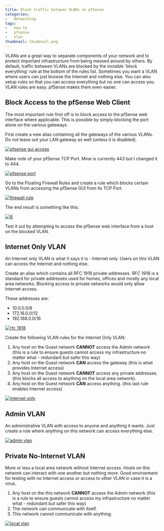 ```yaml
---
title: Block traffic between VLANs on pfSense
categories:
-   Networking
tags:
-   how to
-   pfsense
-   vlan
thumbnail: thumbnail.png
---
```


VLANs are a great way to separate components of your network and to protect important infrastructure from being messed around by others. By default, traffic between VLANs are blocked by the invisible 'block everything' rule at the bottom of the rules list. Sometimes you want a VLAN where users can just browse the Internet and nothing else. You can also setup rules so that you can access everything but no one can access you. VLAN rules are easy. pfSense makes them even easier.

<!-- more -->

## Block Access to the pfSense Web Client

The most important rule first off is to block access to the pfSense web interface where applicable. This is possible by simply blocking the port alone on the various gateways.

First create a new alias containing all the gateways of the various VLANs. Do not leave out your LAN gateway as well (unless it is disabled).

[![pfsense gui access]({{page.images}}34.png)]({{page.images}}34.png)

Make note of your pfSense TCP Port. Mine is currently 443 but I changed it to 444.

[![pfsense port]({{page.images}}52.png)]({{page.images}}52.png)

Go to the Floating Firewall Rules and create a rule which blocks certain VLANs from accessing the pfSense GUI from its TCP Port.

[![firewall rule]({{page.images}}7.png)]({{page.images}}7.png)

The end result is something like this:

[![6]({{page.images}}62.png)]({{page.images}}62.png)

Test it out by attempting to access the pfSense web interface from a host on the blocked VLAN.

## Internet Only VLAN

An Internet only VLAN is what it says it is - Internet only. Users on this VLAN can access the Internet and nothing else.

Create an alias which contains all RFC 1918 private addresses. RFC 1918 is a standard for private addresses used for homes, offices and mostly any local area networks. Blocking access to private networks would only allow Internet access.

These addresses are:

*   10.0.0.0/8
*   172.16.0.0/12
*   192.168.0.0/16

[![rfc 1918]({{page.images}}8.png)]({{page.images}}8.png)

Create the following VLAN rules for the Internet Only VLAN:

1.  Any host on the Guest network **CANNOT** access the Admin network (this is a rule to ensure guests cannot access my infrastructure no matter what - redundant but safer this way)
2.  Any host on the Guest network **CAN** access the gateway (this is what provides Internet access)
3.  Any host on the Guest network **CANNOT** access any private addresses. (this blocks all access to anything on the local area network).
4.  Any host on the Guest network **CAN** access anything. (this last rule enables Internet access)

[![internet only]({{page.images}}9.png)]({{page.images}}9.png)

## Admin VLAN

An administrative VLAN with access to anyone and anything it wants. Just create a rule where anything on this network can access everything else.

[![admin vlan]({{page.images}}101.png)]({{page.images}}101.png)

## Private No-Internet VLAN

More or less a local area network without Internet access. Hosts on this network can interact with one another but nothing more. Good environment for testing with no Internet access or access to other VLAN in case it is a virus.

1.  Any host on the this network **CANNOT** access the Admin network (this is a rule to ensure guests cannot access my infrastructure no matter what - redundant but safer this way)
2.  The network can communicate with itself.
3.  This network cannot communicate with anything.

[![local vlan]({{page.images}}111.png)]({{page.images}}111.png)
